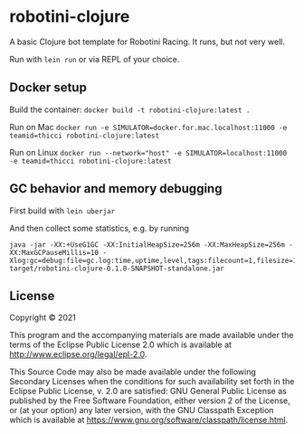 # robotini-clojure

A basic Clojure bot template for Robotini Racing. It runs, but not very well.

Run with `lein run` or via REPL of your choice.

## Docker setup

Build the container:
`docker build -t robotini-clojure:latest .`

Run on Mac
`docker run -e SIMULATOR=docker.for.mac.localhost:11000 -e teamid=thicci robotini-clojure:latest`

Run on Linux
`docker run --network="host" -e SIMULATOR=localhost:11000 -e teamid=thicci robotini-clojure:latest`

## GC behavior and memory debugging

First build with
`lein uberjar`

And then collect some statistics, e.g. by running
```
java -jar -XX:+UseG1GC -XX:InitialHeapSize=256m -XX:MaxHeapSize=256m -XX:MaxGCPauseMillis=10 -Xlog:gc=debug:file=gc.log:time,uptime,level,tags:filecount=1,filesize=10m target/robotini-clojure-0.1.0-SNAPSHOT-standalone.jar
```

## License

Copyright © 2021

This program and the accompanying materials are made available under the
terms of the Eclipse Public License 2.0 which is available at
http://www.eclipse.org/legal/epl-2.0.

This Source Code may also be made available under the following Secondary
Licenses when the conditions for such availability set forth in the Eclipse
Public License, v. 2.0 are satisfied: GNU General Public License as published by
the Free Software Foundation, either version 2 of the License, or (at your
option) any later version, with the GNU Classpath Exception which is available
at https://www.gnu.org/software/classpath/license.html.
